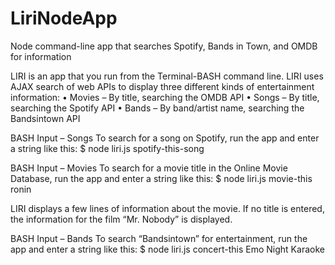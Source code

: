 # LiriNodeApp
Node command-line app that searches Spotify, Bands in Town, and OMDB for information

LIRI is an app that you run from the Terminal-BASH command line. LIRI uses AJAX search of web APIs to display three different kinds of entertainment information:
•    Movies – By title, searching the OMDB API
•    Songs – By title, searching the Spotify API
•    Bands – By band/artist name, searching the Bandsintown API

BASH Input – Songs
To search for a song on Spotify, run the app and enter a string like this:
$ node liri.js spotify-this-song


BASH Input – Movies
To search for a movie title in the Online Movie Database, run the app and enter a string like this:
$ node liri.js movie-this ronin

LIRI displays a few lines of information about the movie. If no title is entered, the information for the film “Mr. Nobody” is displayed.


BASH Input – Bands
To search “Bandsintown” for entertainment, run the app and enter a string like this:
$ node liri.js concert-this Emo Night Karaoke

